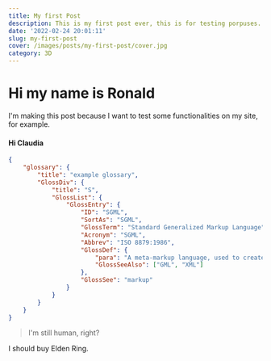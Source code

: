 ```yaml
---
title: My first Post
description: This is my first post ever, this is for testing porpuses.
date: '2022-02-24 20:01:11'
slug: my-first-post
cover: /images/posts/my-first-post/cover.jpg
category: 3D
---
```


# Hi my name is Ronald

I'm making this post because I want to test some functionalities on my site, for example.

#### Hi Claudia

```json
{
    "glossary": {
        "title": "example glossary",
		"GlossDiv": {
            "title": "S",
			"GlossList": {
                "GlossEntry": {
                    "ID": "SGML",
					"SortAs": "SGML",
					"GlossTerm": "Standard Generalized Markup Language",
					"Acronym": "SGML",
					"Abbrev": "ISO 8879:1986",
					"GlossDef": {
                        "para": "A meta-markup language, used to create markup languages such as DocBook.",
						"GlossSeeAlso": ["GML", "XML"]
                    },
					"GlossSee": "markup"
                }
            }
        }
    }
}
```

> I'm still human, right?

I should buy Elden Ring.